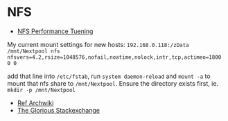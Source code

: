 # NFS

- [NFS Performance Tuening](./nfs_performance.md)

My current mount settings for new hosts: `192.168.0.118:/zData /mnt/Nextpool nfs nfsvers=4.2,rsize=1048576,nofail,noatime,nolock,intr,tcp,actimeo=1800 0 0`

add that line into `/etc/fstab`, run `system daemon-reload` and `mount -a` to mount that nfs share to `/mnt/Nextpool`. Ensure the directory exists first, ie. `mkdir -p /mnt/Nextpool`
  
- [Ref Archwiki](https://wiki.archlinux.org/title/fstab#Automount_with_systemd)
- [The Glorious Stackexchange](https://unix.stackexchange.com/questions/654952/consistent-auto-mount-of-external-hard-drive)
